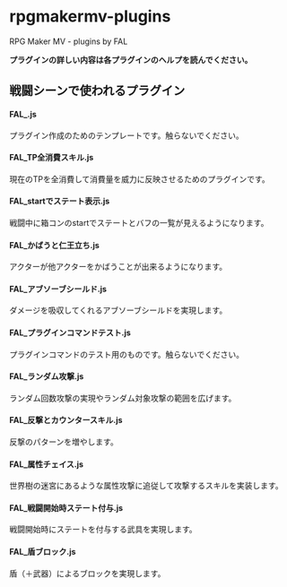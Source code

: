 # rpgmakermv-plugins
RPG Maker MV - plugins by FAL

__プラグインの詳しい内容は各プラグインのヘルプを読んでください。__

## 戦闘シーンで使われるプラグイン

#### FAL_.js

プラグイン作成のためのテンプレートです。触らないでください。

#### FAL_TP全消費スキル.js

現在のTPを全消費して消費量を威力に反映させるためのプラグインです。

#### FAL_startでステート表示.js

戦闘中に箱コンのstartでステートとバフの一覧が見えるようになります。

#### FAL_かばうと仁王立ち.js

アクターが他アクターをかばうことが出来るようになります。

#### FAL_アブソーブシールド.js

ダメージを吸収してくれるアブソーブシールドを実現します。

#### FAL_プラグインコマンドテスト.js

プラグインコマンドのテスト用のものです。触らないでください。

#### FAL_ランダム攻撃.js

ランダム回数攻撃の実現やランダム対象攻撃の範囲を広げます。

#### FAL_反撃とカウンタースキル.js

反撃のパターンを増やします。

#### FAL_属性チェイス.js

世界樹の迷宮にあるような属性攻撃に追従して攻撃するスキルを実装します。

#### FAL_戦闘開始時ステート付与.js

戦闘開始時にステートを付与する武具を実現します。

#### FAL_盾ブロック.js

盾（＋武器）によるブロックを実現します。
